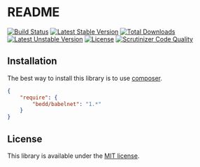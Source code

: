 # README
[![Build Status](https://travis-ci.org/Bedd/babelnet-sdk-php.svg?branch=master)](https://travis-ci.org/Bedd/babelnet-sdk-php) [![Latest Stable Version](https://poser.pugx.org/bedd/babelnet/v/stable)](https://packagist.org/packages/bedd/babelnet) [![Total Downloads](https://poser.pugx.org/bedd/babelnet/downloads)](https://packagist.org/packages/bedd/babelnet) [![Latest Unstable Version](https://poser.pugx.org/bedd/babelnet/v/unstable)](https://packagist.org/packages/bedd/babelnet) [![License](https://poser.pugx.org/bedd/babelnet/license)](https://packagist.org/packages/bedd/babelnet) [![Scrutinizer Code Quality](https://scrutinizer-ci.com/g/Bedd/babelnet-sdk-php/badges/quality-score.png?b=master)](https://scrutinizer-ci.com/g/Bedd/babelnet-sdk-php/?branch=master)

## Installation
The best way to install this library is to use [composer](https://getcomposer.org/).

```json
{
    "require": {
        "bedd/babelnet": "1.*"
    }
}
```

## License
This library is available under the [MIT license](LICENSE).
